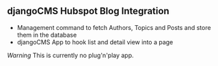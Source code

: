 ## djangoCMS Hubspot Blog Integration

- Management command to fetch Authors, Topics and Posts and store them in the database
- djangoCMS App to hook list and detail view into a page

*Warning* This is currently no plug'n'play app.

